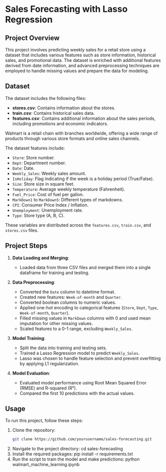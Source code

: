 # Sales Forecasting with Lasso Regression

## Project Overview

This project involves predicting weekly sales for a retail store using a dataset that includes various features such as store information, historical sales, and promotional data. The dataset is enriched with additional features derived from date information, and advanced preprocessing techniques are employed to handle missing values and prepare the data for modeling.

## Dataset

The dataset includes the following files:
- **stores.csv**: Contains information about the stores.
- **train.csv**: Contains historical sales data.
- **features.csv**: Contains additional information about the sales periods, including promotions and economic indicators.

Walmart is a retail chain with branches worldwide, offering a wide range of products through various store formats and online sales channels.

The dataset features include:
- `Store`: Store number.
- `Dept`: Department number.
- `Date`: Date.
- `Weekly_Sales`: Weekly sales amount.
- `IsHoliday`: Flag indicating if the week is a holiday period (True/False).
- `Size`: Store size in square feet.
- `Temperature`: Average weekly temperature (Fahrenheit).
- `Fuel_Price`: Cost of fuel per gallon.
- `MarkDown1` to `MarkDown5`: Different types of markdowns.
- `CPI`: Consumer Price Index / Inflation.
- `Unemployment`: Unemployment rate.
- `Type`: Store type (A, B, C).

These variables are distributed across the `features.csv`, `train.csv`, and `stores.csv` files.

## Project Steps

1. **Data Loading and Merging**:
   - Loaded data from three CSV files and merged them into a single dataframe for training and testing.

2. **Data Preprocessing**:
   - Converted the `Date` column to datetime format.
   - Created new features: `Week-of-month` and `Quarter`.
   - Converted boolean columns to numeric values.
   - Applied one-hot encoding to categorical features (`Store`, `Dept`, `Type`, `Week-of-month`, `Quarter`).
   - Filled missing values in `MarkDown` columns with 0 and used mean imputation for other missing values.
   - Scaled features to a 0-1 range, excluding `Weekly_Sales`.

3. **Model Training**:
   - Split the data into training and testing sets.
   - Trained a Lasso Regression model to predict `Weekly_Sales`.
   - Lasso was chosen to handle feature selection and prevent overfitting by applying L1 regularization.

4. **Model Evaluation**:
   - Evaluated model performance using Root Mean Squared Error (RMSE) and R-squared (R²).
   - Compared the first 10 predictions with the actual values.

## Usage

To run this project, follow these steps:

1. Clone the repository:
   ```bash
   git clone https://github.com/yourusername/sales-forecasting.git
2. Navigate to the project directory:
   cd sales-forecasting
3. Install the required packages:
   pip install -r requirements.txt
4. Run the script to train the model and make predictions:
   python walmart_machine_learning.ipynb
